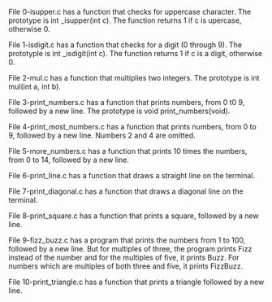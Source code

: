 File 0-isupper.c has a function that checks for uppercase character. The prototype is int _isupper(int c). The function returns 1 if c is upercase, otherwise 0.

File 1-isdigit.c has a function that checks for a digit (0 through 9). The prototyple is int _isdigit(int c). The function returns 1 if c is a digit, otherwise 0.

File 2-mul.c has a function that multiplies two integers. The prototype is int mul(int a, int b).

File 3-print_numbers.c has a function that prints numbers, from 0 t0 9, followed by a new line. The prototype is void print_numbers(void).

File 4-print_most_numbers.c has a function that prints numbers, from 0 to 9, followed by a new line. Numbers 2 and 4 are omitted. 

File 5-more_numbers.c has a function that prints 10 times the numbers, from 0 to 14, followed by a new line. 

File 6-print_line.c has a function that draws a straight line on the terminal.

File 7-print_diagonal.c has a function that draws a diagonal line on the terminal.

File 8-print_square.c has a function that prints a square, followed by a new line. 

File 9-fizz_buzz.c has a program that prints the numbers from 1 to 100, followed by a new line. But for multiples of three, the program prints Fizz instead of the number and for the multiples of five, it prints Buzz. For numbers which are multiples of both three and five, it prints FizzBuzz.

File 10-print_triangle.c has a function that prints a triangle followed by a new line.


